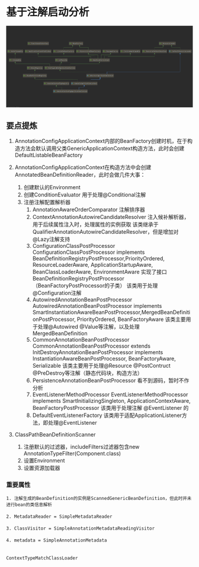 # 基于注解启动分析

![title](../../../../image/review_AnnotationConfigApplicationContext继承树.png)

## 要点提炼

1. AnnotationConfigApplicationContext内部的BeanFactory创建时机，在于构造方法会默认调用父类GenericApplicationContext构造方法，此时会创建DefaultListableBeanFactory

2. AnnotationConfigApplicationContext在构造方法中会创建AnnotatedBeanDefinitionReader，此时会做几件大事：
    1. 创建默认的Environment
    2. 创建ConditionEvaluator 用于处理@Conditional注解
    3. 注册注解配置解析器
        1. AnnotationAwareOrderComparator
            注解排序器
        2. ContextAnnotationAutowireCandidateResolver
            注入候补解析器，用于后续属性注入时，处理属性的实例获取
            该类继承于QualifierAnnotationAutowireCandidateResolver，但是增加对@Lazy注解支持
        3. ConfigurationClassPostProcessor
            ConfigurationClassPostProcessor implements BeanDefinitionRegistryPostProcessor,PriorityOrdered, ResourceLoaderAware, ApplicationStartupAware, BeanClassLoaderAware, EnvironmentAware
            实现了接口BeanDefinitionRegistryPostProcessor（BeanFactoryPostProcessor的子类）
            该类用于处理@Configuration注解
        4. AutowiredAnnotationBeanPostProcessor
            AutowiredAnnotationBeanPostProcessor implements SmartInstantiationAwareBeanPostProcessor,MergedBeanDefinitionPostProcessor, PriorityOrdered, BeanFactoryAware
            该类主要用于处理@Autowired @Value等注解，以及处理MergedBeanDefinition
        5. CommonAnnotationBeanPostProcessor
             CommonAnnotationBeanPostProcessor extends InitDestroyAnnotationBeanPostProcessor implements InstantiationAwareBeanPostProcessor, BeanFactoryAware, Serializable
             该类主要用于处理@Resource @PostContruct @PreDestroy等注解（静态代码块，构造方法）
        6. PersistenceAnnotationBeanPostProcessor
            看不到源码，暂时不作分析
        7. EventListenerMethodProcessor
            EventListenerMethodProcessor implements SmartInitializingSingleton, ApplicationContextAware, BeanFactoryPostProcessor
            该类用于处理注解 @EventListener 的
        8. DefaultEventListenerFactory
            该类用于适配ApplicationListener方法，即处理@EventListener

3. ClassPathBeanDefinitionScanner
    1. 注册默认的过滤器，includeFilters过滤器包含new AnnotationTypeFilter(Component.class)
    2. 设置Environment
    3. 设置资源加载器


### 重要属性

    1. 注解生成的BeanDefinition的实例是ScannedGenericBeanDefinition，但此时并未进行bean的类信息解析

    2. MetadataReader = SimpleMetadataReader

    3. ClassVisitor = SimpleAnnotationMetadataReadingVisitor

    4. metadata = SimpleAnnotationMetadata


    ContextTypeMatchClassLoader
